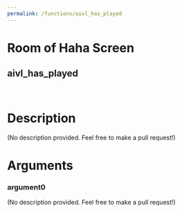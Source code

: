 ```yaml
---
permalink: /functions/aivl_has_played
---
```

# Room of Haha Screen  
## aivl_has_played  
&nbsp;  
# Description  
(No description provided. Feel free to make a pull request!) 
&nbsp;  
# Arguments
### argument0
(No description provided. Feel free to make a pull request!)
&nbsp;  


